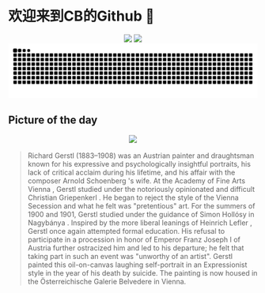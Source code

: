 
# 欢迎来到CB的Github 👋

<div align="center">
  <img height="137px" src="https://github-readme-stats.vercel.app/api?username=SuperCB&show_icons=true&theme=radical" />
  <img height="137px" src="https://github-readme-stats.vercel.app/api/top-langs/?username=SuperCB&hide_title=true&hide_border=true&layout=compact&langs_count=6&text_color=000&icon_color=fff" />
</div>


<div align="center">
    <img src="./contribution-snake/github-contribution-grid-snake.svg" />
</div>



## Picture of the day
<div align="center">
  <img width=400px src="https://upload.wikimedia.org/wikipedia/commons/thumb/c/cd/Richard_Gerstl_-_Selbstbildnis%2C_lachend_-_4035_-_%C3%96sterreichische_Galerie_Belvedere.jpg/525px-Richard_Gerstl_-_Selbstbildnis%2C_lachend_-_4035_-_%C3%96sterreichische_Galerie_Belvedere.jpg" />
</div>

>Richard Gerstl  (1883–1908) was an Austrian painter and draughtsman known for his expressive and psychologically insightful portraits, his lack of critical acclaim during his lifetime, and his affair with the composer  Arnold Schoenberg 's wife. At the  Academy of Fine Arts Vienna , Gerstl studied under the notoriously opinionated and difficult  Christian Griepenkerl . He began to reject the style of the  Vienna Secession  and what he felt was "pretentious" art. For the summers of 1900 and 1901, Gerstl studied under the guidance of  Simon Hollósy  in  Nagybánya . Inspired by the more liberal leanings of  Heinrich Lefler , Gerstl once again attempted formal education. His refusal to participate in a procession in honor of Emperor  Franz Joseph I of Austria  further ostracized him and led to his departure; he felt that taking part in such an event was "unworthy of an artist". Gerstl painted this oil-on-canvas laughing  self-portrait  in an  Expressionist  style in the year of his death by suicide. The painting is now housed in the  Österreichische Galerie Belvedere  in Vienna.


